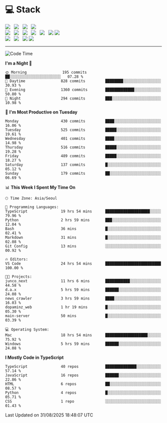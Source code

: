 <h1>💻 Stack</h1>
<div>
 <!-- badge : https://shields.io/ -->
 <!-- icon : https://simpleicons.org/?q=Get -->
 <img src="https://img.shields.io/badge/HTML5-e74c3c?style=flat-square&logo=HTML5&logoColor=white"/> &nbsp 
 <img src="https://img.shields.io/badge/CSS3-0A84FF?style=flat-square&logo=CSS3&logoColor=white"/> &nbsp 
 <img src="https://img.shields.io/badge/JavaScript-FFCD11?style=flat-square&logo=JavaScript&logoColor=white"/> &nbsp 
 <img src="https://img.shields.io/badge/TypeScript-3075C0?style=flat-square&logo=TypeScript&logoColor=white"/>
 <br/>
 <img src="https://img.shields.io/badge/Next-000000?style=flat-square&logo=nextdotjs&logoColor=white"/> &nbsp 
 <img src="https://img.shields.io/badge/React-00BCF6?style=flat-square&logo=React&logoColor=white"/> &nbsp 
 <img src="https://img.shields.io/badge/Redux-764ABC?style=flat-square&logo=Redux&logoColor=white"/> &nbsp
 <img src="https://img.shields.io/badge/Recoil-3578E5?style=flat-square&logo=recoil&logoColor=white"/> &nbsp
 <img src="https://img.shields.io/badge/React-Query-FF4154?style=flat-square&logo=reactquery&logoColor=white"/> &nbsp 
 <img src="https://img.shields.io/badge/styled%2Dcomponents-DB7093?style=flat-square&logo=styled%2Dcomponents&logoColor=white"/>
 <img src="https://img.shields.io/badge/CSS Modules-000000?style=flat-square&logo=CSS Modules&logoColor=white"/> &nbsp 
 <br/>
 <img src="https://img.shields.io/badge/Node-339933?style=flat-square&logo=Node.js&logoColor=white"/> &nbsp 
 <img src="https://img.shields.io/badge/Express-000000?style=flat-square&logo=Express&logoColor=white"/> &nbsp 
 <img src="https://img.shields.io/badge/MongoDB-47A248?style=flat-square&logo=MongoDB&logoColor=white"/>
 <img src="https://img.shields.io/badge/MariaDB-003545?style=flat-square&logo=mariadb&logoColor=white"/>
</div>

<hr>

<!--START_SECTION:waka-->
![Code Time](http://img.shields.io/badge/Code%20Time-2%2C821%20hrs%2011%20mins-blue)

**I'm a Night 🦉** 

```text
🌞 Morning                195 commits         ██░░░░░░░░░░░░░░░░░░░░░░░   07.28 % 
🌆 Daytime                828 commits         ████████░░░░░░░░░░░░░░░░░   30.93 % 
🌃 Evening                1360 commits        █████████████░░░░░░░░░░░░   50.80 % 
🌙 Night                  294 commits         ███░░░░░░░░░░░░░░░░░░░░░░   10.98 % 
```
📅 **I'm Most Productive on Tuesday** 

```text
Monday                   430 commits         ████░░░░░░░░░░░░░░░░░░░░░   16.06 % 
Tuesday                  525 commits         █████░░░░░░░░░░░░░░░░░░░░   19.61 % 
Wednesday                401 commits         ████░░░░░░░░░░░░░░░░░░░░░   14.98 % 
Thursday                 516 commits         █████░░░░░░░░░░░░░░░░░░░░   19.28 % 
Friday                   489 commits         █████░░░░░░░░░░░░░░░░░░░░   18.27 % 
Saturday                 137 commits         █░░░░░░░░░░░░░░░░░░░░░░░░   05.12 % 
Sunday                   179 commits         ██░░░░░░░░░░░░░░░░░░░░░░░   06.69 % 
```


📊 **This Week I Spent My Time On** 

```text
🕑︎ Time Zone: Asia/Seoul

💬 Programming Languages: 
TypeScript               19 hrs 54 mins      ████████████████████░░░░░   79.96 % 
Python                   2 hrs 59 mins       ███░░░░░░░░░░░░░░░░░░░░░░   12.04 % 
Bash                     36 mins             █░░░░░░░░░░░░░░░░░░░░░░░░   02.41 % 
Markdown                 31 mins             █░░░░░░░░░░░░░░░░░░░░░░░░   02.08 % 
Git Config               13 mins             ░░░░░░░░░░░░░░░░░░░░░░░░░   00.92 % 

🔥 Editors: 
VS Code                  24 hrs 54 mins      █████████████████████████   100.00 % 

🐱‍💻 Projects: 
junco_next               11 hrs 6 mins       ███████████░░░░░░░░░░░░░░   44.58 % 
d.a.x                    5 hrs 59 mins       ██████░░░░░░░░░░░░░░░░░░░   24.08 % 
news_crawler             3 hrs 59 mins       ████░░░░░░░░░░░░░░░░░░░░░   16.03 % 
dopaminz_web             1 hr 19 mins        █░░░░░░░░░░░░░░░░░░░░░░░░   05.30 % 
main-server              50 mins             █░░░░░░░░░░░░░░░░░░░░░░░░   03.39 % 

💻 Operating System: 
Mac                      18 hrs 54 mins      ███████████████████░░░░░░   75.92 % 
Windows                  5 hrs 59 mins       ██████░░░░░░░░░░░░░░░░░░░   24.08 % 
```

**I Mostly Code in TypeScript** 

```text
TypeScript               40 repos            ██████████████░░░░░░░░░░░   57.14 % 
JavaScript               16 repos            ██████░░░░░░░░░░░░░░░░░░░   22.86 % 
HTML                     6 repos             ██░░░░░░░░░░░░░░░░░░░░░░░   08.57 % 
Python                   4 repos             █░░░░░░░░░░░░░░░░░░░░░░░░   05.71 % 
CSS                      1 repo              ░░░░░░░░░░░░░░░░░░░░░░░░░   01.43 % 
```




 Last Updated on 31/08/2025 18:48:07 UTC
<!--END_SECTION:waka-->
